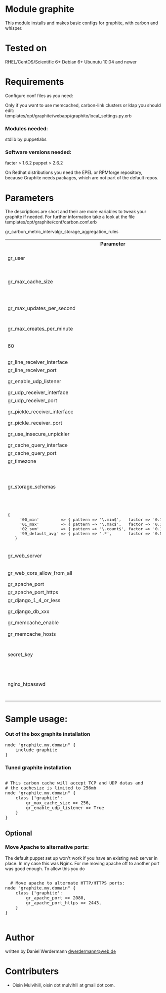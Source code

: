 # Module graphite

This module installs and makes basic configs for graphite, with carbon and whisper.

# Tested on
RHEL/CentOS/Scientific 6+
Debian 6+
Ubunutu 10.04 and newer

# Requirements

Configure conf files as you need:
  
Only if you want to use memcached, carbon-link clusters or ldap you should edit:  
templates/opt/graphite/webapp/graphite/local_settings.py.erb

### Modules needed:

stdlib by puppetlabs

### Software versions needed:
facter > 1.6.2
puppet > 2.6.2

On Redhat distributions you need the EPEL or RPMforge repository, because Graphite needs packages, which are not part of the default repos.

# Parameters

The descriptions are short and their are more variables to tweak your graphite if needed.
For further information take a look at the file templates/opt/graphite/conf/carbon.conf.erb

<table>
  <tr>
  	<th>Parameter</th><th>Default</th><th>Description</th>
  </tr>
  <tr>
    <td>gr_user</td><td> its empty </td><td>The user who runs graphite. If this is empty carbon runs as the user that invokes it.</td>
  </tr>
  <tr>
    <td>gr_max_cache_size</td><td>inf</td><td>Limit the size of the cache to avoid swapping or becoming CPU bound. Use the value "inf" (infinity) for an unlimited cache size.</td>
  </tr>
  <tr>
    <td>gr_max_updates_per_second</td><td>500</td><td>Limits the number of whisper update_many() calls per second, which effectively means the number of write requests sent to the disk.</td>
  </tr>
  <tr>
    <td>gr_max_creates_per_minute</td><td>50</td><td>Softly limits the number of whisper files that get created each minute.</td>
  </tr>gr_carbon_metric_interval</td><td>60</td><td>Set the interval between sending internal performance metrics; affects all carbon daemons.</td>
  </tr>
  <tr>
    <td>
  <tr>
    <td>gr_line_receiver_interface</td><td>0.0.0.0</td><td>Interface the line receiver listens</td>
  </tr>
  <tr>
    <td>gr_line_receiver_port</td><td>2003</td><td>Port of line receiver</td>
  </tr>
  <tr>
    <td>gr_enable_udp_listener</td><td>False</td><td>Set this to True to enable the UDP listener.</td>
  </tr>
  <tr>
    <td>gr_udp_receiver_interface</td><td>0.0.0.0</td><td>Its clear, isnt it?</td>
  </tr>
  <tr>
    <td>gr_udp_receiver_port</td><td>2003</td><td>Self explaining</td>
  </tr>
  <tr>
    <td>gr_pickle_receiver_interface</td><td>0.0.0.0</td><td>Pickle is a special receiver who handle tuples of data.</td>
  </tr>
  <tr>
    <td>gr_pickle_receiver_port</td><td>2004</td><td>Self explaining</td>
  </tr>
  <tr>
    <td>gr_use_insecure_unpickler</td><td>False</td><td>Set this to True to revert to the old-fashioned insecure unpickler.</td>
  </tr>
  <tr>
    <td>gr_cache_query_interface</td><td>0.0.0.0</td><td>Interface to send cache queries to.</td>
  </tr>
  <tr>
    <td>gr_cache_query_port</td><td>7002</td><td>Self explaining.</td>
  </tr>
  <tr>
    <td>gr_timezone</td><td>GMT</td><td>Timezone for graphite to be used.</td>
  </tr>
  <tr>
    <td>gr_storage_schemas</td><td><pre>[
  {
    name       => "default",
    pattern    => ".*",
    retentions => "1s:30m,1m:1d,5m:2y"
  }
]</pre></td><td>The storage schemas.</td>
  </tr>
  <tr>gr_storage_aggregation_rules</td><td><pre>{
     '00_min'         => { pattern => '\.min$',   factor => '0.1', method => 'min' },
     '01_max'         => { pattern => '\.max$',   factor => '0.1', method => 'max' },
     '02_sum'         => { pattern => '\.count$', factor => '0.1', method => 'sum' },
     '99_default_avg' => { pattern => '.*',       factor => '0.5', method => 'average'}
   }</pre></td><td>The storage aggregation rules</td>
  </tr>
  <tr>
    <td>gr_web_server</td><td>apache</td><td>The web server to use. Valid values are 'apache' and 'nginx'. 'nginx' is only supported on Debian-like systems.</td>
  </tr>
  <tr>
    <td>gr_web_cors_allow_from_all</td><td>false</td><td>Include CORS Headers for all hosts (*) in web server config.</td>
  </tr>
  <tr>
    <td>gr_apache_port</td><td>80</td><td>The HTTP port apache will use.</td>
  </tr>
  <tr>
    <td>gr_apache_port_https</td><td>443</td><td>The HTTPS port apache will use.</td>
  </tr>
  <tr>
    <td>gr_django_1_4_or_less</td><td>false</td><td>Django settings style.</td>
  </tr>
  <tr>
    <td>gr_django_db_xxx</td><td>sqlite3 settings</td><td>Django database settings. (engine|name|user|password|host|port)</td>
  </tr>
  <tr><td>gr_memcache_enable</td><td>false</td><td>Enable / Disable memcache usage</td>
  </tr>
  <tr><td>gr_memcache_hosts</td><td><pre>"['127.0.0.1:11211']"</pre></td><td>List of memcache hosts to use.</td>
  </tr>
  <tr>
    <td>secret_key</td><td>UNSAFE_DEFAULT</td><td>CHANGE IT! Secret used as salt for things like hashes, cookies, sessions etc. Has to be the same on all nodes of a graphite cluster.</td>
  </tr>
  <tr>
    <td>nginx_htpasswd</td><td>undef</td><td>The user and salted SHA-1 (SSHA) password for Nginx authentication. If set, Nginx will be configured to use HTTP Basic authentication with the given user & password.</td>
  </tr>
</table>

# Sample usage:

### Out of the box graphite installation
<pre>
node "graphite.my.domain" {
	include graphite
}
</pre>

### Tuned graphite installation

<pre>

# This carbon cache will accept TCP and UDP datas and
# the cachesize is limited to 256mb
node "graphite.my.domain" {
	class {'graphite':
		gr_max_cache_size => 256,
		gr_enable_udp_listener => True
	}
}
</pre>

## Optional

### Move Apache to alternative ports:

The default puppet set up won't work if you have an existing web server in
place. In my case this was Nginx. For me moving apache off to another port was
good enough. To allow this you do

<pre>

  # Move apache to alternate HTTP/HTTPS ports:
node "graphite.my.domain" {
    class {'graphite':
        gr_apache_port => 2080,
        gr_apache_port_https => 2443,
    }
}

</pre>


# Author

written by Daniel Werdermann dwerdermann@web.de

# Contributers

 * Oisin Mulvihill, oisin dot mulvihill at gmail dot com.
